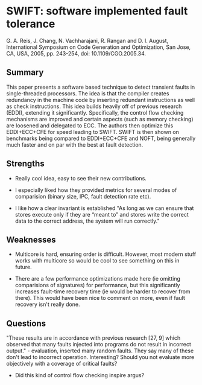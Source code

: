 # SWIFT: software implemented fault tolerance

G. A. Reis, J. Chang, N. Vachharajani, R. Rangan and D. I. August,
International Symposium on Code Generation and Optimization, 
San Jose, CA, USA, 2005, pp. 243-254, 
doi: 10.1109/CGO.2005.34.

## Summary

This paper presents a software based technique to detect transient faults in single-threaded processors. The idea is that the compiler creates redundancy in the machine code by inserting redundant instructions as well as check instructions. This idea builds heavily off of previous research (EDDI), extending it significantly. Specifically, the control flow checking mechanisms are improved and certain aspects (such as memory checking) are loosened and delegated to ECC. The authors then optimize this EDDI+ECC+CFE for speed leading to SWIFT. SWIFT is then shown on benchmarks being compared to EDDI+ECC+CFE and NOFT, being generally much faster and on par with the best at fault detection.

## Strengths

- Really cool idea, easy to see their new contributions.

- I especially liked how they provided metrics for several modes of comparision (binary size, IPC, fault detection rate etc).

- I like how a clear invariant is established
    "As long as we can ensure that stores execute only if they are “meant to” and stores write the correct data to the correct address, the system will run correctly."

## Weaknesses

- Multicore is hard, ensuring order is difficult. However, most modern stuff works with multicore so would be cool to see something on this in future.

- There are a few performance optimizations made here (ie omitting comparisions of signatures) for performance, but this significantly increases fault-time recovery time (ie would be harder to recover from there). This would have been nice to comment on more, even if fault recovery isn't really done.

## Questions

"These results are in accordance with previous research [27, 9] which observed that many faults injected into programs do not result in incorrect output."
    - evaluation, inserted many random faults. They say many of these don't lead to incorrect operation. Interesting? Should you not evaluate more objectively with a coverage of critical faults?

- Did this kind of control flow checking inspire argus?